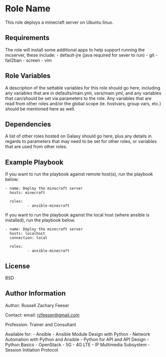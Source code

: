 Role Name
=========

This role deploys a minecraft server on Ubuntu linux.

Requirements
------------

The role will install some additional apps to help support running the mcserver, these include:
    - default-jre (java required for sever to run)
    - git
    - fail2ban
    - screen
    - vim

Role Variables
--------------

A description of the settable variables for this role should go here, including any variables that are in defaults/main.yml, vars/main.yml, and any variables that can/should be set via parameters to the role. Any variables that are read from other roles and/or the global scope (ie. hostvars, group vars, etc.) should be mentioned here as well.

Dependencies
------------

A list of other roles hosted on Galaxy should go here, plus any details in regards to parameters that may need to be set for other roles, or variables that are used from other roles.

Example Playbook
----------------

If you want to run the playbook against remote host(s), run the playbook below:


    - name: Deploy the minecraft server
      hosts: minecraft
    
      roles:
              - ansible-minecraft

If you want to run the playbook against the local host (where ansible is installed), run the playbook below.


    - name: Deploy the minecraft server
      hosts: localhost
      connection: local
    
      roles:
              - ansible-minecraft

License
-------

BSD

Author Information
------------------

Author: Russell Zachary Feeser

Contact:
    email: rzfeeser@gmail.com

Profession: Trainer and Consultant

Available for:
    - Ansible
    - Ansible Module Design with Python
    - Network Automation with Python and Ansible
    - Python for API and API Design
    - Python Basics
    - OpenStack
    - 5G
    - 4G LTE
    - IP Multimedia Subsystem
    - Session Initiation Protocol
